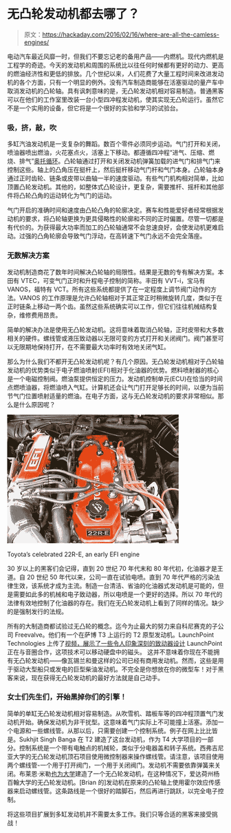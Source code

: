# 无凸轮发动机都去哪了？

> 原文：<https://hackaday.com/2016/02/16/where-are-all-the-camless-engines/>

电动汽车最近风靡一时，但我们不要忘记老的备用产品——内燃机。现代内燃机是工程学的奇迹。今天的发动机和周围的系统比以往任何时候都有更好的动力、更高的燃油经济性和更低的排放。几个世纪以来，人们花费了大量工程时间来改进发动机的各个方面，只有一个明显的例外。没有汽车制造商能够在活塞驱动的量产车中取消发动机的凸轮轴。具有讽刺意味的是，无凸轮发动机相对容易制造。普通黑客可以在他们的工作室里改装一台小型四冲程发动机，使其实现无凸轮运行。虽然它不是一个实用的设备，但它将是一个很好的实验和学习的试验台。

### 吸，挤，敲，吹

多缸汽油发动机是一支复杂的舞蹈。数百个零件必须同步运动。气门打开和关闭，喷油器喷出燃油，火花塞点火，活塞上下移动。都遵循四冲程“进气、压缩、燃烧、排气”[奥托循环](https://en.wikipedia.org/wiki/Otto_cycle)。凸轮轴通过打开和关闭发动机弹簧加载的进气门和排气门来控制这些。轴上的凸角压在挺杆上，然后挺杆移动气门杆和气门本身。凸轮轴本身通过正时齿轮、链条或皮带以曲轴一半的速度驱动。有些气门机构相对简单，比如顶置凸轮发动机。其他的，如整体式凸轮设计，更复杂，需要推杆、摇杆和其他部件将凸轮凸角的运动转化为气门的运动。

气门开启的准确时间和速度由凸轮凸角的轮廓决定。赛车和性能爱好者经常根据发动机的要求，将凸轮轴更换为更具侵略性的轮廓和不同的正时偏置。尽管一切都是有代价的。为获得最大功率而加工的凸轮轴通常不会怠速良好，会使发动机更难启动。过强的凸角轮廓会导致气门浮动，在高转速下气门永远不会完全落座。

### 无数解决方案

发动机制造商花了数年时间解决凸轮轴的局限性。结果是无数的专有解决方案。本田有 VTEC，可变气门正时和升程电子控制的简称。丰田有 VVT-i，宝马有 VANOS，福特有 VCT。所有这些系统都提供了在一定程度上调节阀门动作的方法。VANOS 的工作原理是允许凸轮轴相对于其正常正时稍微旋转几度，类似于在正时链条上移动一两个齿。虽然这些系统确实可以工作，但它们往往机械结构复杂，维修费用昂贵。

简单的解决办法是使用无凸轮发动机。这将意味着取消凸轮轴，正时皮带和大多数相关的硬件。螺线管或液压致动器以无限可变的方式打开和关闭阀门。阀门甚至可以无限期地保持打开，在不需要最大功率时有效地关闭气缸。

那么为什么我们不都开无凸轮发动机呢？有几个原因。无凸轮发动机相对于凸轮轴发动机的优势类似于电子燃油喷射(EFI)相对于化油器的优势。燃料喷射器的核心是一个电磁控制阀。燃油泵提供恒定的压力。发动机控制单元(ECU)在恰当的时间点燃喷油器，将燃油喷入气缸。计算机还会让气门打开足够长的时间，以便为当前节气门位置喷射适量的燃油。在电子方面，这与无凸轮发动机的要求非常相似。那么是什么原因呢？

![22R-e, an early EFI engine](img/1854aa384fc8c4cd2f75c8c93a5ec5b8.png)

Toyota’s celebrated 22R-E, an early EFI engine

30 岁以上的黑客们会记得，直到 20 世纪 70 年代末和 80 年代初，化油器才是王道。自 20 世纪 50 年代以来，公司一直在试验电喷。直到 70 年代严格的污染法律生效，该系统才成为主流。制造一台清洁、省油的化油器式发动机是可能的，但是需要如此多的机械和电子致动器，所以电喷是一个更好的选择。所以 70 年代的法律有效地控制了化油器的存在。我们在无凸轮发动机上看到了同样的情况。缺少的是强制发行的法规。

所有的大制造商都试验过无凸轮的概念。迄今为止最大的努力来自科尼赛克的子公司 Freevalve。他们有一个在萨博 T3 上运行的 T2 原型发动机。LaunchPoint Technologies 上传了[视频，展示了一些令人印象深刻的致动器设计](https://www.youtube.com/watch?v=ZYEjAv0hFug) LaunchPoint 正在与音圈合作，这项技术可以移动硬盘中的磁头。
这并不意味着你现在不能拥有无凸轮发动机——像瓦锡兰和曼这样的公司已经有商用发动机。然而，这些是用于驱动大型船只或发电的巨型柴油发动机。不完全是你想放在你的微型车！对于黑客来说，现在获得无凸轮发动机的最好方法就是自己动手。

### 女士们先生们，~~开始~~黑掉你们的引擎！

简单的单缸无凸轮发动机相对容易制造。从吹雪机、踏板车等的四冲程顶置气门发动机开始。确保发动机为非干扰型。这意味着气门实际上不可能撞上活塞。添加一个电源和一些螺线管。从那以后，只需要创建一个控制系统。例子在网上比比皆是。Sukhjit Singh Banga 在 T2 建造了这台发动机，作为 T4 大学项目的一部分。控制系统是一个带有电触点的机械轮，类似于分电器盖和转子系统。西弗吉尼亚大学的无凸轮发动机顶石项目使用微控制器来操作螺线管。请注意，该项目使用两个螺线管-一个用于打开阀门，一个用于关闭阀门。发动机不需要依靠弹簧来关闭。布莱恩·米勒[也为大学](https://www.youtube.com/watch?v=pt6eNAHiD18)建造了一个无凸轮发动机，在这种情况下，爱达荷州杨百翰大学的无凸轮发动机。[Brian 的]发动机在原来的凸轮轴上使用霍尔效应传感器来启动螺线管。这条路线是一个很好的踏脚石，然后再进行跳跃，以完全电子控制。

将这些项目扩展到多缸发动机并不需要太多工作。我们只等合适的黑客来接受挑战！